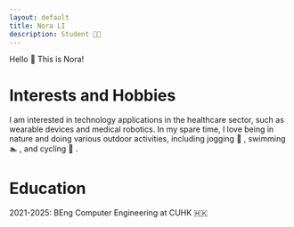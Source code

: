 ```yaml
---
layout: default
title: Nora LI
description: Student 🧑‍🎓
---
```

Hello 👋 This is Nora!

# Interests and Hobbies
I am interested in technology applications in the healthcare sector, such as wearable devices and medical robotics. In my spare time, I love being in nature and doing various outdoor activities, including jogging 🏃 , swimming 🏊 , and cycling 🚴 .

# Education
2021-2025: BEng Computer Engineering at CUHK 🇭🇰 
